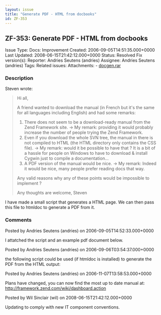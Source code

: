 ```yaml
---
layout: issue
title: "Generate PDF - HTML from docbooks"
id: ZF-353
---
```


ZF-353: Generate PDF - HTML from docbooks
-----------------------------------------

 Issue Type: Docs: Improvement Created: 2006-09-05T14:51:35.000+0000 Last Updated: 2008-06-15T21:42:12.000+0000 Status: Resolved Fix version(s): 
 Reporter:  Andries Seutens (andries)  Assignee:  Andries Seutens (andries)  Tags: 
 Related issues: 
 Attachments: - [docgen.rar](/issues/secure/attachment/10097/docgen.rar)
 
### Description

Steven wrote:

> Hi all,
> 
> A friend wanted to download the manual (in French but it's the same for all languages including English) and had some remarks:
> 
> 1. There does not seem to be a download-ready manual from the Zend Framework site. -> My remark: providing it would probably increase the number of people trying the Zend Framework.
> 2. Even if you download the whole SVN tree, the manual in there is not compiled to HTML (the HTML directory only contains the CSS file). -> My remark: would it be possible to have that ? It is a bit of a hassle for people on Windows to have to download & install Cygwin just to compile a documentation...
> 3. A PDF version of the manual would be nice. -> My remark: Indeed it would be nice, many people prefer reading docs that way.
> 
> Any valid reasons why any of these points would be impossible to implement ?
> 
> Any thoughts are welcome, Steven

I have made a small script that generates a HTML page. We can then pass this file to htmldoc to generate a PDF from it.

 

 

### Comments

Posted by Andries Seutens (andries) on 2006-09-05T14:52:33.000+0000

I attatched the script and an example pdf document below.

 

 

Posted by Andries Seutens (andries) on 2006-09-06T03:54:37.000+0000

the following script could be used (if htmldoc is installed) to generate the PDF from the HTML output:

 <?php function topdf($filename, $options = null) { header("Content-Type: application/pdf;charset=utf-8"); flush(); passthru("htmldoc -t pdf --jpeg --quiet --footer . --left 20mm --right 10mm --top 0mm --bottom 10mm --webpage $options '$filename'"); } topdf($\_GET['url']); ?> 

 

Posted by Andries Seutens (andries) on 2006-11-07T13:58:53.000+0000

Plans have changed, you can now find the most up to date manual at: <http://framework.zend.com/wiki/dashboard.action>

 

 

Posted by Wil Sinclair (wil) on 2008-06-15T21:42:12.000+0000

Updating to comply with new IT component conventions.

 

 